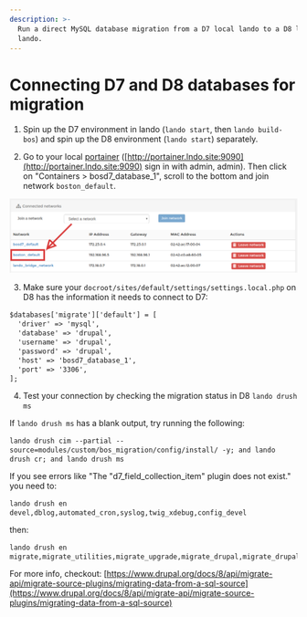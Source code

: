 ```yaml
---
description: >-
  Run a direct MySQL database migration from a D7 local lando to a D8 local
  lando.
---
```


# Connecting D7 and D8 databases for migration

1. Spin up the D7 environment in lando \(`lando start`, then `lando build-bos`\) and spin up the D8 environment \(`lando start`\) separately. 

2. Go to your local [portainer](https://www.portainer.io/) \([http://portainer.lndo.site:9090](http://portainer.lndo.site:9090) sign in with admin, admin\). Then click on "Containers &gt; bosd7\_database\_1", scroll to the bottom and join network `boston_default`. 

![](../../.gitbook/assets/join.png)

3. Make sure your `docroot/sites/default/settings/settings.local.php` on D8 has the information it needs to connect to D7:

```text
$databases['migrate']['default'] = [
  'driver' => 'mysql',
  'database' => 'drupal',
  'username' => 'drupal',
  'password' => 'drupal',
  'host' => 'bosd7_database_1',
  'port' => '3306',
];
```

4. Test your connection by checking the migration status in D8 `lando drush ms`

If `lando drush ms` has a blank output, try running the following:

```text
lando drush cim --partial --source=modules/custom/bos_migration/config/install/ -y; and lando drush cr; and lando drush ms
```

If you see errors like "The "d7\_field\_collection\_item" plugin does not exist." you need to:

```text
lando drush en devel,dblog,automated_cron,syslog,twig_xdebug,config_devel
```

then:

```text
lando drush en migrate,migrate_utilities,migrate_upgrade,migrate_drupal,migrate_drupal_ui,field_group_migrate,migrate_plus,migrate_tools,bos_migration 
```

For more info, checkout: [https://www.drupal.org/docs/8/api/migrate-api/migrate-source-plugins/migrating-data-from-a-sql-source](https://www.drupal.org/docs/8/api/migrate-api/migrate-source-plugins/migrating-data-from-a-sql-source)

